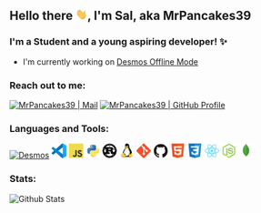## Hello there <img src="./hello.gif" height="20px">, I'm Sal, aka MrPancakes39

### I'm a Student and a young aspiring developer! ✨

- I'm currently working on [Desmos Offline Mode](https://github.com/MrPancakes39/Desmos-Offline-Mode/)

### Reach out to me:

[<img alt="MrPancakes39 | Mail" width="22px" src="https://cdn.simpleicons.org/maildotru/e87694" />](mailto:mrpancakes39.qymxt@simplelogin.com)
[<img alt="MrPancakes39 | GitHub Profile" width="22px" src="https://cdn.simpleicons.org/github/e87694" />](https://github.com/MrPancakes39/)

### Languages and Tools:

[<img alt="Desmos" width="26px" src="https://www.desmos.com/favicon.ico" />](https://www.desmos.com/)
[<img alt="Visual Studio Code" width="26px" src="https://raw.githubusercontent.com/devicons/devicon/master/icons/vscode/vscode-original.svg" />](https://code.visualstudio.com/)
[<img alt="JavaScript" width="26px" src="https://raw.githubusercontent.com/devicons/devicon/master/icons/javascript/javascript-original.svg" />](https://developer.mozilla.org/en-US/docs/Web/JavaScript/)
[<img alt="Python" width="26px" src="https://raw.githubusercontent.com/devicons/devicon/master/icons/python/python-original.svg" />](https://www.python.org/)
[<img alt="Rust" width="26px" src="https://raw.githubusercontent.com/devicons/devicon/master/icons/rust/rust-plain.svg">](https://www.rust-lang.org/)
[<img alt="Linux" width="26px" src="https://raw.githubusercontent.com/devicons/devicon/master/icons/linux/linux-original.svg">](https://www.linuxfoundation.org/)
[<img alt="Git" width="26px" src="https://raw.githubusercontent.com/devicons/devicon/master/icons/git/git-original.svg">](https://git-scm.com/)
[<img alt="GitHub" width="26px" src="https://raw.githubusercontent.com/devicons/devicon/master/icons/github/github-original.svg">](https://github.com/)
[<img alt="HTML5" width="26px" src="https://raw.githubusercontent.com/devicons/devicon/master/icons/html5/html5-original.svg">](https://developer.mozilla.org/en-US/docs/Web/HTML/)
[<img alt="CSS3" width="26px" src="https://raw.githubusercontent.com/devicons/devicon/master/icons/css3/css3-original.svg">](https://developer.mozilla.org/en-US/docs/Web/CSS/)
[<img alt="React" width="26px" src="https://raw.githubusercontent.com/devicons/devicon/master/icons/react/react-original.svg">](https://react.dev/)
[<img alt="Node.js" width="26px" src="https://raw.githubusercontent.com/devicons/devicon/master/icons/nodejs/nodejs-original.svg">](https://nodejs.org/)
[<img alt="MongoDB" width="26px" src="https://raw.githubusercontent.com/devicons/devicon/master/icons/mongodb/mongodb-original.svg">](https://www.mongodb.com/)

### Stats:

![Github Stats](https://github-readme-stats.vercel.app/api?username=MrPancakes39&count_private=true&show_icons=true&include_all_commits=true)

<!-- Leftovers:
[<img alt="MrPancakes39 | LinkedIn Profile" width="22px" src="https://cdn.simpleicons.org/linkedin/e87694" />](https://www.linkedin.com/in/sal-hasan-00b1b4212/)
[<img alt="TypeScript" width="26px" src="https://raw.githubusercontent.com/devicons/devicon/master/icons/typescript/typescript-original.svg" />](https://www.typescriptlang.org/) -->